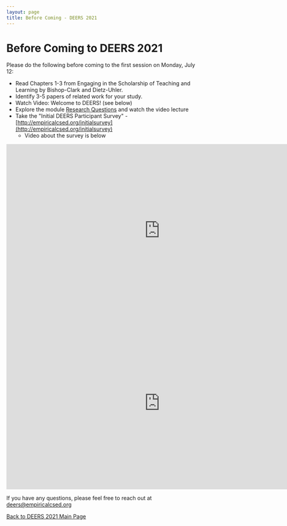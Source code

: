 ```yaml
---
layout: page
title: Before Coming - DEERS 2021
---
```


# Before Coming to DEERS 2021

Please do the following before coming to the first session on Monday, July 12:

* Read Chapters 1-3 from Engaging in the Scholarship of Teaching and Learning by Bishop-Clark and Dietz-Uhler.
* Identify 3-5 papers of related work for your study.
* Watch Video: Welcome to DEERS! (see below)
* Explore the module [Research Questions](/modules/research%20questions/introduction/) and watch the video lecture
* Take the "Initial DEERS Participant Survey" - [http://empiricalcsed.org/initialsurvey](http://empiricalcsed.org/initialsurvey)
    * Video about the survey is below

<iframe width="800" height="450" src="https://www.youtube.com/embed/wx3Y-l761WA" title="YouTube video player" frameborder="0" allow="accelerometer; autoplay; clipboard-write; encrypted-media; gyroscope; picture-in-picture" allowfullscreen></iframe>

<iframe width="800" height="450" src="https://www.youtube.com/embed/7alko7iTfIk" title="YouTube video player" frameborder="0" allow="accelerometer; autoplay; clipboard-write; encrypted-media; gyroscope; picture-in-picture" allowfullscreen></iframe>

If you have any questions, please feel free to reach out at [deers@empiricalcsed.org](mailto:deers@empiricalcsed.org)


[Back to DEERS 2021 Main Page](/deers2021)